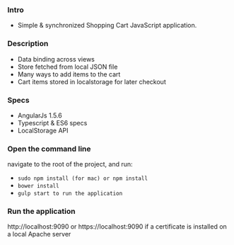 ### Intro
  * Simple & synchronized Shopping Cart JavaScript application. 

### Description
  * Data binding across views
  * Store fetched from local JSON file
  * Many ways to add items to the cart
  * Cart items stored in localstorage for later checkout

### Specs
  * AngularJs 1.5.6
  * Typescript & ES6 specs
  * LocalStorage API

### Open the command line
  navigate to the root of the project, and run:
  * ```sudo npm install (for mac) or npm install```
  * ```bower install```
  * ```gulp start to run the application```
  
### Run the application 
  http://localhost:9090 or https://localhost:9090 if a certificate is installed on a local Apache server

